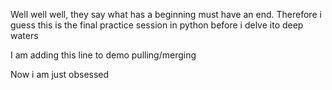 Well well well, they say what has a beginning must have an end. Therefore i guess this is the final practice session in python before i delve ito  deep waters


I am adding this line to demo pulling/merging

Now i am just obsessed
